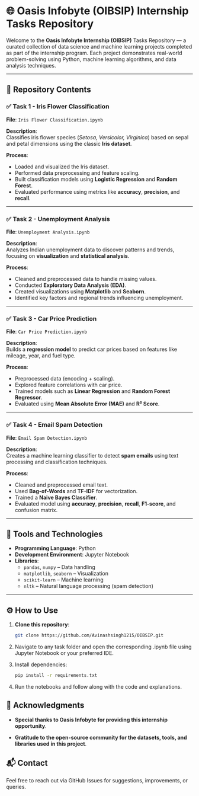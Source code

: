 # 🌐 Oasis Infobyte (OIBSIP) Internship Tasks Repository

Welcome to the **Oasis Infobyte Internship (OIBSIP)** Tasks Repository — a curated collection of data science and machine learning projects completed as part of the internship program. Each project demonstrates real-world problem-solving using Python, machine learning algorithms, and data analysis techniques.

---

## 📁 Repository Contents

### ✅ Task 1 - Iris Flower Classification
**File**: `Iris Flower Classification.ipynb`

**Description**:  
Classifies iris flower species (*Setosa, Versicolor, Virginica*) based on sepal and petal dimensions using the classic **Iris dataset**.

**Process**:
- Loaded and visualized the Iris dataset.
- Performed data preprocessing and feature scaling.
- Built classification models using **Logistic Regression** and **Random Forest**.
- Evaluated performance using metrics like **accuracy**, **precision**, and **recall**.

---

### ✅ Task 2 - Unemployment Analysis
**File**: `Unemployment Analysis.ipynb`

**Description**:  
Analyzes Indian unemployment data to discover patterns and trends, focusing on **visualization** and **statistical analysis**.

**Process**:
- Cleaned and preprocessed data to handle missing values.
- Conducted **Exploratory Data Analysis (EDA)**.
- Created visualizations using **Matplotlib** and **Seaborn**.
- Identified key factors and regional trends influencing unemployment.

---

### ✅ Task 3 - Car Price Prediction
**File**: `Car Price Prediction.ipynb`

**Description**:  
Builds a **regression model** to predict car prices based on features like mileage, year, and fuel type.

**Process**:
- Preprocessed data (encoding + scaling).
- Explored feature correlations with car price.
- Trained models such as **Linear Regression** and **Random Forest Regressor**.
- Evaluated using **Mean Absolute Error (MAE)** and **R² Score**.

---

### ✅ Task 4 - Email Spam Detection
**File**: `Email Spam Detection.ipynb`

**Description**:  
Creates a machine learning classifier to detect **spam emails** using text processing and classification techniques.

**Process**:
- Cleaned and preprocessed email text.
- Used **Bag-of-Words** and **TF-IDF** for vectorization.
- Trained a **Naive Bayes Classifier**.
- Evaluated model using **accuracy**, **precision**, **recall**, **F1-score**, and confusion matrix.

---

## 🧰 Tools and Technologies

- **Programming Language**: Python  
- **Development Environment**: Jupyter Notebook  
- **Libraries**:  
  - `pandas`, `numpy` – Data handling  
  - `matplotlib`, `seaborn` – Visualization  
  - `scikit-learn` – Machine learning  
  - `nltk` – Natural language processing (spam detection)

---

## ⚙️ How to Use

1. **Clone this repository**:
   ```bash
   git clone https://github.com/Avinashsingh1215/OIBSIP.git
2. Navigate to any task folder and open the corresponding .ipynb file using Jupyter Notebook or your preferred IDE.

3. Install dependencies:

   ```bash
   pip install -r requirements.txt

4. Run the notebooks and follow along with the code and explanations.

## 🙏 Acknowledgments

- **Special thanks to Oasis Infobyte for providing this internship opportunity**.

- **Gratitude to the open-source community for the datasets, tools, and libraries used in this project**.

## 📬 Contact
Feel free to reach out via GitHub Issues for suggestions, improvements, or queries.

